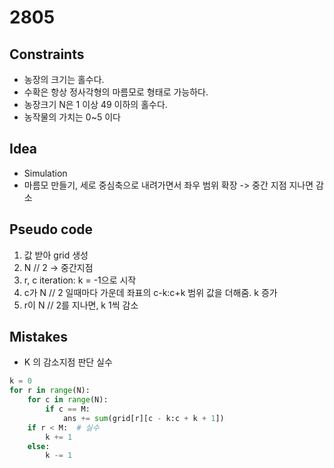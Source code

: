 # 2805

## Constraints

- 농장의 크기는 홀수다.
- 수확은 항상 정사각형의 마름모로 형태로 가능하다.
- 농장크기 N은 1 이상 49 이하의 홀수다.
- 농작물의 가치는 0~5 이다

## Idea

- Simulation
- 마름모 만들기, 세로 중심축으로 내려가면서 좌우 범위 확장 -> 중간 지점 지나면 감소

## Pseudo code

1. 값 받아 grid 생성
2. N // 2 -> 중간지점
3. r, c iteration: k = -1으로 시작
4. c가 N // 2 일때마다 가운데 좌표의 c-k:c+k 범위 값을 더해줌. k 증가
5. r이 N // 2를 지나면, k 1씩 감소

## Mistakes

- K 의 감소지점 판단 실수

```python
k = 0
for r in range(N):
    for c in range(N):
        if c == M:
            ans += sum(grid[r][c - k:c + k + 1])
    if r < M:  # 실수
        k += 1
    else:
        k -= 1
```